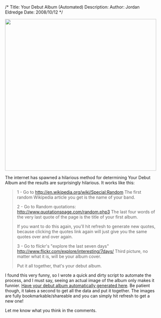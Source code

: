 /*
Title: Your Debut Album (Automated)
Description:
Author: Jordan Eldredge
Date: 2008/10/12
*/

<img class="alignleft" title="Album Cover Example" src="http://www.classicalcode.com/album_cover/generated/532a85d72db0c7c272dd1f61f2ecb0a7.jpg" alt="" width="500" height="500" />

The internet has spawned a hilarious method for determining Your Debut Album and the results are surprisingly hilarious. It works like this:
<blockquote>1 - Go to <a href="http://en.wikipedia.org/wiki/Special:Random">http://en.wikipedia.org/wiki/Special:Random</a>
The first random Wikipedia article you get is the name of your band.

2 - Go to Random quotations: <a href="http://www.quotationspage.com/random.php3">http://www.quotationspage.com/random.php3</a>
The last four words of the very last quote of the page is the title of your first album.

If you want to do this again, you'll hit refresh to generate new quotes, because clicking the quotes link again will just give you the same quotes over and over again.

3 - Go to flickr's "explore the last seven days" <a href="http://www.flickr.com/explore/interesting/7days/">http://www.flickr.com/explore/interesting/7days/</a>
Third picture, no matter what it is, will be your album cover.

Put it all together, that's your debut album.</blockquote>
I found this very funny, so I wrote a quick and dirty script to automate the process, and I must say, seeing an actual image of the album only makes it funnier. <a href="http://www.classicalcode.com/album_cover/">Have your debut album automatically generated here</a>. Be patient though, it takes a second to get all the data and put it together. The images are fully bookmarkable/shareable and you can simply hit refresh to get a new one!

Let me know what you think in the comments.